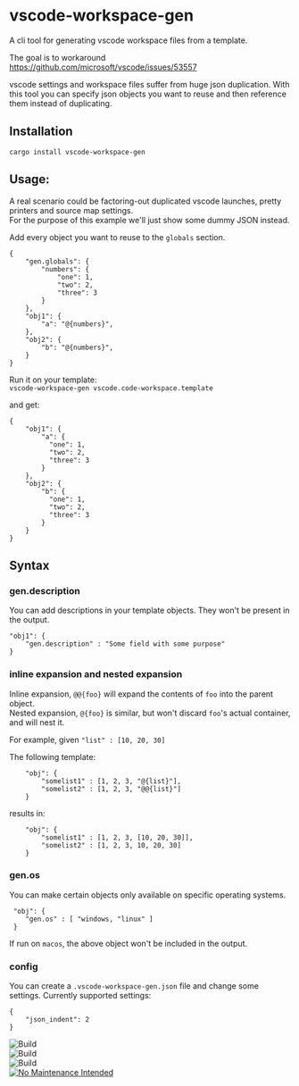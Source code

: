 # vscode-workspace-gen

A cli tool for generating vscode workspace files from a template.<br>

The goal is to workaround https://github.com/microsoft/vscode/issues/53557 

vscode settings and workspace files suffer from huge json duplication. With this tool you can
specify json objects you want to reuse and then reference them instead of duplicating.

## Installation

`cargo install vscode-workspace-gen`

## Usage:

A real scenario could be factoring-out duplicated vscode launches, pretty printers and source map settings.<br>
For the purpose of this example we'll just show some dummy JSON instead.

Add every object you want to reuse to the `globals` section.

```
{
    "gen.globals": {
        "numbers": {
            "one": 1,
            "two": 2,
            "three": 3
        }
    },
    "obj1": {
        "a": "@{numbers}",
    },
    "obj2": {
        "b": "@{numbers}",
    }
}
```

Run it on your template:<br>
`vscode-workspace-gen vscode.code-workspace.template`

and get:

```
{
    "obj1": {
        "a": {
          "one": 1,
          "two": 2,
          "three": 3
        }
    },
    "obj2": {
        "b": {
          "one": 1,
          "two": 2,
          "three": 3
        }
    }
}
```


## Syntax

### gen.description

You can add descriptions in your template objects. They won't be present in the output.


```
"obj1": {
    "gen.description" : "Some field with some purpose"
}
```

### inline expansion and nested expansion

Inline expansion, `@@{foo}` will expand the contents of `foo` into the parent object.<br>
Nested expansion, `@{foo}` is similar, but won't discard `foo`'s actual container, and will nest it.

For example, given `"list" : [10, 20, 30]`

The following template:

```
    "obj": {
        "somelist1" : [1, 2, 3, "@{list}"],
        "somelist2" : [1, 2, 3, "@@{list}"]
    }
```

results in:
```
    "obj": {
        "somelist1" : [1, 2, 3, [10, 20, 30]],
        "somelist2" : [1, 2, 3, 10, 20, 30]
    }
```

### gen.os

You can make certain objects only available on specific operating systems.
```
 "obj": {
    "gen.os" : [ "windows, "linux" ]
 }
 ```

If run on `macos`, the above object won't be included in the output.

### config

You can create a `.vscode-workspace-gen.json` file and change some settings.
Currently supported settings:

```
{
    "json_indent": 2
}
```

![Build](https://github.com/iamsergio/vscode-workspace-gen/actions/workflows/tests.yml/badge.svg)</br>
![Build](https://github.com/iamsergio/vscode-workspace-gen/actions/workflows/sanitizers.yml/badge.svg)</br>
![Build](https://github.com/iamsergio/vscode-workspace-gen/actions/workflows/lints.yml/badge.svg)
</br>
[![No Maintenance Intended](http://unmaintained.tech/badge.svg)](http://unmaintained.tech/)
